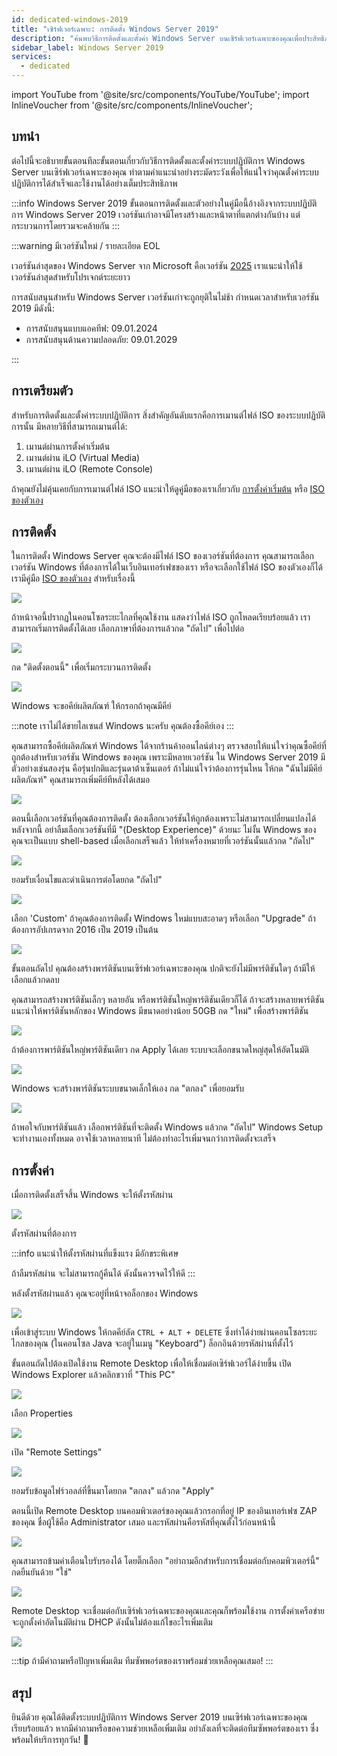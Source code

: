 ```yaml
---
id: dedicated-windows-2019
title: "เซิร์ฟเวอร์เฉพาะ: การติดตั้ง Windows Server 2019"
description: "ค้นพบวิธีการติดตั้งและตั้งค่า Windows Server บนเซิร์ฟเวอร์เฉพาะของคุณเพื่อประสิทธิภาพและความปลอดภัยสูงสุด → เรียนรู้เพิ่มเติมตอนนี้"
sidebar_label: Windows Server 2019
services:
  - dedicated
---
```


import YouTube from '@site/src/components/YouTube/YouTube';
import InlineVoucher from '@site/src/components/InlineVoucher';

## บทนำ
ต่อไปนี้จะอธิบายขั้นตอนทีละขั้นตอนเกี่ยวกับวิธีการติดตั้งและตั้งค่าระบบปฏิบัติการ Windows Server บนเซิร์ฟเวอร์เฉพาะของคุณ ทำตามคำแนะนำอย่างระมัดระวังเพื่อให้แน่ใจว่าคุณตั้งค่าระบบปฏิบัติการได้สำเร็จและใช้งานได้อย่างเต็มประสิทธิภาพ

:::info Windows Server 2019
ขั้นตอนการติดตั้งและตัวอย่างในคู่มือนี้อ้างอิงจากระบบปฏิบัติการ Windows Server 2019 เวอร์ชันเก่าอาจมีโครงสร้างและหน้าตาที่แตกต่างกันบ้าง แต่กระบวนการโดยรวมจะคล้ายกัน
:::

:::warning มีเวอร์ชันใหม่ / รายละเอียด EOL

เวอร์ชันล่าสุดของ Windows Server จาก Microsoft คือเวอร์ชัน [2025](dedicated-windows.md) เราแนะนำให้ใช้เวอร์ชันล่าสุดสำหรับโปรเจกต์ระยะยาว

การสนับสนุนสำหรับ Windows Server เวอร์ชันเก่าจะถูกยุติในไม่ช้า กำหนดเวลาสำหรับเวอร์ชัน 2019 มีดังนี้:

- การสนับสนุนแบบแอคทีฟ: 09.01.2024
- การสนับสนุนด้านความปลอดภัย: 09.01.2029

:::

<InlineVoucher />

## การเตรียมตัว
สำหรับการติดตั้งและตั้งค่าระบบปฏิบัติการ สิ่งสำคัญอันดับแรกคือการเมานต์ไฟล์ ISO ของระบบปฏิบัติการนั้น มีหลายวิธีที่สามารถเมานต์ได้:

1. เมานต์ผ่านการตั้งค่าเริ่มต้น
2. เมานต์ผ่าน iLO (Virtual Media)
3. เมานต์ผ่าน iLO (Remote Console)

ถ้าคุณยังไม่คุ้นเคยกับการเมานต์ไฟล์ ISO แนะนำให้ดูคู่มือของเราเกี่ยวกับ [การตั้งค่าเริ่มต้น](dedicated-setup.md) หรือ [ISO ของตัวเอง](dedicated-iso.md)



## การติดตั้ง
ในการติดตั้ง Windows Server คุณจะต้องมีไฟล์ ISO ของเวอร์ชันที่ต้องการ คุณสามารถเลือกเวอร์ชัน Windows ที่ต้องการได้ในเว็บอินเทอร์เฟซของเรา หรือจะเลือกใช้ไฟล์ ISO ของตัวเองก็ได้ เรามีคู่มือ [ISO ของตัวเอง](dedicated-iso.md) สำหรับเรื่องนี้

![](https://screensaver01.zap-hosting.com/index.php/s/DDNsa9zjbXng9Z6/preview)

ถ้าหน้าจอนี้ปรากฏในคอนโซลระยะไกลที่คุณใช้งาน แสดงว่าไฟล์ ISO ถูกโหลดเรียบร้อยแล้ว เราสามารถเริ่มการติดตั้งได้เลย
เลือกภาษาที่ต้องการแล้วกด "ถัดไป" เพื่อไปต่อ

![](https://screensaver01.zap-hosting.com/index.php/s/iyjwCCSmjPqiDMt/preview)

กด "ติดตั้งตอนนี้" เพื่อเริ่มกระบวนการติดตั้ง

![](https://screensaver01.zap-hosting.com/index.php/s/y8rXwXfrnRRD9fZ/preview)

Windows จะขอคีย์ผลิตภัณฑ์ ให้กรอกถ้าคุณมีคีย์

:::note
เราไม่ได้ขายไลเซนส์ Windows นะครับ คุณต้องซื้อคีย์เอง
:::

คุณสามารถซื้อคีย์ผลิตภัณฑ์ Windows ได้จากร้านค้าออนไลน์ต่างๆ ตรวจสอบให้แน่ใจว่าคุณซื้อคีย์ที่ถูกต้องสำหรับเวอร์ชัน Windows ของคุณ เพราะมีหลายเวอร์ชัน
ใน Windows Server 2019 มีตัวอย่างเช่นสองรุ่น คือรุ่นปกติและรุ่นดาต้าเซ็นเตอร์
ถ้าไม่แน่ใจว่าต้องการรุ่นไหน ให้กด "ฉันไม่มีคีย์ผลิตภัณฑ์" คุณสามารถเพิ่มคีย์ทีหลังได้เสมอ

![](https://screensaver01.zap-hosting.com/index.php/s/jH5dYQBq7FtT2SL/preview)

ตอนนี้เลือกเวอร์ชันที่คุณต้องการติดตั้ง
ต้องเลือกเวอร์ชันให้ถูกต้องเพราะไม่สามารถเปลี่ยนแปลงได้หลังจากนี้
อย่าลืมเลือกเวอร์ชันที่มี "(Desktop Experience)" ด้วยนะ ไม่งั้น Windows ของคุณจะเป็นแบบ shell-based
เมื่อเลือกเสร็จแล้ว ให้ทำเครื่องหมายที่เวอร์ชันนั้นแล้วกด "ถัดไป"

![](https://screensaver01.zap-hosting.com/index.php/s/9GRPiS3JpFPyJYk/preview)

ยอมรับเงื่อนไขและดำเนินการต่อโดยกด "ถัดไป"

![](https://screensaver01.zap-hosting.com/index.php/s/Bbfj7R2RdkNkMzq/preview)

เลือก 'Custom' ถ้าคุณต้องการติดตั้ง Windows ใหม่แบบสะอาดๆ หรือเลือก "Upgrade" ถ้าต้องการอัปเกรดจาก 2016 เป็น 2019 เป็นต้น

![](https://screensaver01.zap-hosting.com/index.php/s/8zkx8grPTCSgprQ/preview)

ขั้นตอนถัดไป คุณต้องสร้างพาร์ติชันบนเซิร์ฟเวอร์เฉพาะของคุณ ปกติจะยังไม่มีพาร์ติชันใดๆ ถ้ามีให้เลือกแล้วกดลบ

คุณสามารถสร้างพาร์ติชันเล็กๆ หลายอัน หรือพาร์ติชันใหญ่พาร์ติชันเดียวก็ได้ ถ้าจะสร้างหลายพาร์ติชัน แนะนำให้พาร์ติชันหลักของ Windows มีขนาดอย่างน้อย 50GB
กด "ใหม่" เพื่อสร้างพาร์ติชัน

![](https://screensaver01.zap-hosting.com/index.php/s/GtBxwdETkNeSGcT/preview)

ถ้าต้องการพาร์ติชันใหญ่พาร์ติชันเดียว กด Apply ได้เลย ระบบจะเลือกขนาดใหญ่สุดให้อัตโนมัติ

![](https://screensaver01.zap-hosting.com/index.php/s/xWr3ySfyGdYbxKt/preview)

Windows จะสร้างพาร์ติชันระบบขนาดเล็กให้เอง กด "ตกลง" เพื่อยอมรับ

![](https://screensaver01.zap-hosting.com/index.php/s/B2JPRH3pYRt323x/preview)

ถ้าพอใจกับพาร์ติชันแล้ว เลือกพาร์ติชันที่จะติดตั้ง Windows แล้วกด "ถัดไป"
Windows Setup จะทำงานเองทั้งหมด อาจใช้เวลาหลายนาที
ไม่ต้องทำอะไรเพิ่มจนกว่าการติดตั้งจะเสร็จ

## การตั้งค่า

เมื่อการติดตั้งเสร็จสิ้น Windows จะให้ตั้งรหัสผ่าน

![](https://screensaver01.zap-hosting.com/index.php/s/Zmn6zJyPWAM5MHG/preview)

ตั้งรหัสผ่านที่ต้องการ

:::info
แนะนำให้ตั้งรหัสผ่านที่แข็งแรง มีอักขระพิเศษ

ถ้าลืมรหัสผ่าน จะไม่สามารถกู้คืนได้ ดังนั้นควรจดไว้ให้ดี
:::

หลังตั้งรหัสผ่านแล้ว คุณจะอยู่ที่หน้าจอล็อกของ Windows

![](https://screensaver01.zap-hosting.com/index.php/s/ddxASYsjNgwHX5i/preview)

เพื่อเข้าสู่ระบบ Windows ให้กดคีย์ลัด `CTRL + ALT + DELETE` ซึ่งทำได้ง่ายผ่านคอนโซลระยะไกลของคุณ
(ในคอนโซล Java จะอยู่ในเมนู "Keyboard")
ล็อกอินด้วยรหัสผ่านที่ตั้งไว้

ขั้นตอนถัดไปต้องเปิดใช้งาน Remote Desktop เพื่อให้เชื่อมต่อเซิร์ฟเวอร์ได้ง่ายขึ้น
เปิด Windows Explorer แล้วคลิกขวาที่ "This PC"

![](https://screensaver01.zap-hosting.com/index.php/s/HSnnXftNbXNYjq6/preview)

เลือก Properties

![](https://screensaver01.zap-hosting.com/index.php/s/g2CFHpdrZ3E8g29/preview)

เปิด "Remote Settings"

![](https://screensaver01.zap-hosting.com/index.php/s/e8Q4rixGtBZZH35/preview)

ยอมรับข้อมูลไฟร์วอลล์ที่ขึ้นมาโดยกด "ตกลง" แล้วกด "Apply"

ตอนนี้เปิด Remote Desktop บนคอมพิวเตอร์ของคุณแล้วกรอกที่อยู่ IP ของอินเทอร์เฟซ ZAP ของคุณ
ชื่อผู้ใช้คือ Administrator เสมอ และรหัสผ่านคือรหัสที่คุณตั้งไว้ก่อนหน้านี้

![](https://screensaver01.zap-hosting.com/index.php/s/w97g9aDrpM8EjpA/preview)

คุณสามารถข้ามคำเตือนใบรับรองได้ โดยติ๊กเลือก "อย่าถามอีกสำหรับการเชื่อมต่อกับคอมพิวเตอร์นี้"
กดยืนยันด้วย "ใช่"

![](https://screensaver01.zap-hosting.com/index.php/s/SqqCdBZRYysz8yj/preview)

Remote Desktop จะเชื่อมต่อกับเซิร์ฟเวอร์เฉพาะของคุณและคุณก็พร้อมใช้งาน
การตั้งค่าเครือข่ายจะถูกตั้งค่าอัตโนมัติผ่าน DHCP ดังนั้นไม่ต้องแก้ไขอะไรเพิ่มเติม

![](https://screensaver01.zap-hosting.com/index.php/s/9BEEiFAtJ2jCoCk/preview)

:::tip
ถ้ามีคำถามหรือปัญหาเพิ่มเติม ทีมซัพพอร์ตของเราพร้อมช่วยเหลือคุณเสมอ!
:::


## สรุป
ยินดีด้วย คุณได้ติดตั้งระบบปฏิบัติการ Windows Server 2019 บนเซิร์ฟเวอร์เฉพาะของคุณเรียบร้อยแล้ว หากมีคำถามหรือขอความช่วยเหลือเพิ่มเติม อย่าลังเลที่จะติดต่อทีมซัพพอร์ตของเรา ซึ่งพร้อมให้บริการทุกวัน! 🙂

<InlineVoucher />